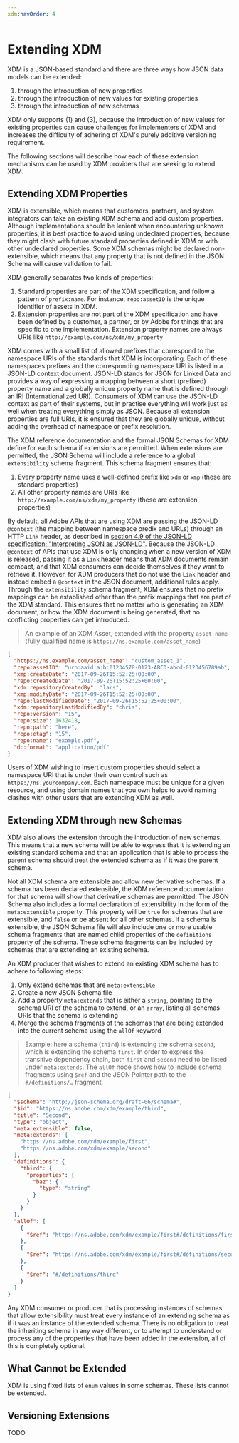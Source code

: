```yaml
---
xdm:navOrder: 4
---
```


# Extending XDM

XDM is a JSON-based standard and there are three ways how JSON data models can be extended:

1.  through the introduction of new properties
2.  through the introduction of new values for existing properties
3.  through the introduction of new schemas

XDM only supports (1) and (3), because the introduction of new values for existing properties can cause challenges for implementers of XDM and increases the difficulty of adhering of XDM's purely additive versioning requirement.

The following sections will describe how each of these extension mechanisms can be used by XDM providers that are seeking to extend XDM.

## Extending XDM Properties

XDM is extensible, which means that customers, partners, and system integrators can take an existing XDM schema and add custom properties.
Although implementations should be lenient when encountering unknown properties, it is best practice to avoid using undeclared properties, because they might clash with future standard properties defined in XDM or with other undeclared properties.
Some XDM schemas might be declared non-extensible, which means that any property that is not defined in the JSON Schema will cause validation to fail.

XDM generally separates two kinds of properties:

1.  Standard properties are part of the XDM specification, and follow a pattern of `prefix:name`. For instance, `repo:assetID` is the unique identifier of assets in XDM.
2.  Extension properties are not part of the XDM specification and have been defined by a customer, a partner, or by Adobe for things that are specific to one implementation. Extension property names are always URIs like `http://example.com/ns/xdm/my_property`

XDM comes with a small list of allowed prefixes that correspond to the namespace URIs of the standards that XDM is incorporating.
Each of these namespaces prefixes and the corresponding namespace URI is listed in a JSON-LD context document.
JSON-LD stands for JSON for Linked Data and provides a way of expressing a mapping between a short (prefixed) property name and a globally unique property name that is defined through an IRI (Internationalized URI).
Consumers of XDM can use the JSON-LD context as part of their systems, but in practise everything will work just as well when treating everything simply as JSON.
Because all extension properties are full URIs, it is ensured that they are globally unique, without adding the overhead of namespace or prefix resolution.

The XDM reference documentation and the formal JSON Schemas for XDM define for each schema if extensions are permitted.
When extensions are permitted, the JSON Schema will include a reference to a global `extensibility` schema fragment.
This schema fragment ensures that:

1.  Every property name uses a well-defined prefix like `xdm` or `xmp` (these are standard properties)
2.  All other property names are URIs like `http://example.com/ns/xdm/my_property` (these are extension properties)

By default, all Adobe APIs that are using XDM are passing the JSON-LD `@context` (the mapping between namespace predix and URLs) through an HTTP `Link` header, as described in [section 4.9 of the JSON-LD specification: "Interpreting JSON as JSON-LD"](https://json-ld.org/spec/latest/json-ld/#interpreting-json-as-json-ld).
Because the JSON-LD `@context` of APIs that use XDM is only changing when a new version of XDM is released, passing it as a `Link` header means that XDM documents remain compact, and that XDM consumers can decide themselves if they want to retrieve it.
However, for XDM producers that do not use the `Link` header and instead embed a `@context` in the JSON document, additional rules apply. Through the `extensibility` schema fragment, XDM ensures that no prefix mappings can be established other than the prefix mappings that are part of the XDM standard.
This ensures that no matter who is generating an XDM document, or how the XDM document is being generated, that no conflicting properties can get introduced.

> An example of an XDM Asset, extended with the property `asset_name` (fully qualified name is `https://ns.example.com/asset_name`)

```json
{
  "https://ns.example.com/asset_name": "custom_asset_1",
  "repo:assetID": "urn:aaid:a:b:01234578-0123-ABCD-abcd-0123456789ab",
  "xmp:createDate": "2017-09-26T15:52:25+00:00",
  "repo:createdDate": "2017-09-26T15:52:25+00:00",
  "xdm:repositoryCreatedBy": "lars",
  "xmp:modifyDate": "2017-09-26T15:52:25+00:00",
  "repo:lastModifiedDate": "2017-09-26T15:52:25+00:00",
  "xdm:repositoryLastModifiedBy": "chris",
  "repo:version": "15",
  "repo:size": 1632418,
  "repo:path": "here",
  "repo:etag": "15",
  "repo:name": "example.pdf",
  "dc:format": "application/pdf"
}
```

Users of XDM wishing to insert custom properties should select a namespace URI that is under their own control such as `https://ns.yourcompany.com`. Each namespace must be unique for a given resource, and using domain names that you own helps to avoid naming clashes with other users that are extending XDM as well.

## Extending XDM through new Schemas

XDM also allows the extension through the introduction of new schemas.
This means that a new schema will be able to express that it is extending an existing standard schema and that an application that is able to process the parent schema should treat the extended schema as if it was the parent schema.

Not all XDM schema are extensible and allow new derivative schemas.
If a schema has been declared extensible, the XDM reference documentation for that schema will show that derivative schemas are permitted.
The JSON Schema also includes a formal declaration of extensibility in the form of the `meta:extensible` property.
This property will be `true` for schemas that are extensible, and `false` or be absent for all other schemas.
If a schema is extensible, the JSON Schema file will also include one or more usable schema fragments that are named child properties of the `definitions` property of the schema.
These schema fragments can be included by schemas that are extending an existing schema.

An XDM producer that wishes to extend an existing XDM schema has to adhere to following steps:

1.  Only extend schemas that are `meta:extensible`
2.  Create a new JSON Schema file
3.  Add a property `meta:extends` that is either a `string`, pointing to the schema URI of the schema to extend, or an `array`, listing all schemas URIs that the schema is extending
4.  Merge the schema fragments of the schemas that are being extended into the current schema using the `allOf` keyword

> Example: here a schema (`third`) is extending the schema `second`, which is extending the schema `first`. In order to express the transitive dependency chain, both `first` and `second` need to be listed under `meta:extends`. The `allOf` node shows how to include schema fragments using `$ref` and the JSON Pointer path to the `#/definitions/…` fragment.

```json
{
  "$schema": "http://json-schema.org/draft-06/schema#",
  "$id": "https://ns.adobe.com/xdm/example/third",
  "title": "Second",
  "type": "object",
  "meta:extensible": false,
  "meta:extends": [
    "https://ns.adobe.com/xdm/example/first",
    "https://ns.adobe.com/xdm/example/second"
  ],
  "definitions": {
    "third": {
      "properties": {
        "baz": {
          "type": "string"
        }
      }
    }
  },
  "allOf": [
    {
      "$ref": "https://ns.adobe.com/xdm/example/first#/definitions/first"
    },
    {
      "$ref": "https://ns.adobe.com/xdm/example/first#/definitions/second"
    },
    {
      "$ref": "#/definitions/third"
    }
  ]
}
```

Any XDM consumer or producer that is processing instances of schemas that allow extensibility must treat every instance of an extending schema as if it was an instance of the extended schema.
There is no obligation to treat the inheriting schema in any way different, or to attempt to understand or process any of the properties that have been added in the extension, all of this is completely optional.

## What Cannot be Extended

XDM is using fixed lists of `enum` values in some schemas. These lists cannot be extended.

## Versioning Extensions

TODO
